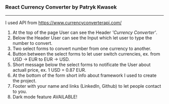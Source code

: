 ### React Currency Converter by Patryk Kwasek

---

I used API from https://www.currencyconverterapi.com/

1. At the top of the page User can see the Header *'Currency Converter'*.
2. Below the Header User can see the Input which let user to type the number to convert.
3. Two select forms to convert number from one currency to another.
4. Button between the select forms to let user switch currencies, ex. from USD -> EUR to EUR -> USD.
5. Short message below the select forms to notificate the User about actuall price, ex. 1 USD = 0.87 EUR.
6. At the bottom of the form short info about framework I used to create the project.
7. Footer with your name and links (LinkedIn, Github) to let people contact to you.
8. Dark mode feature AVAILABLE!